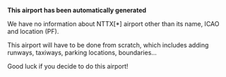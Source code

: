 **This airport has been automatically generated**

We have no information about NTTX[*] airport other than its name, ICAO and location (PF).

This airport will have to be done from scratch, which includes adding runways, taxiways, parking locations, boundaries...

Good luck if you decide to do this airport!
